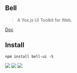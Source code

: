 ## Bell

> A Yox.js UI Toolkit for Web.

[Doc](https://divawth.github.io/bell-ui/#/layout/layout)

## Install

```shell
npm install bell-ui -S
```

![](https://ws3.sinaimg.cn/large/006tKfTcly1frze18x1csj31kw0x7n3u.jpg)
![](https://ws1.sinaimg.cn/large/006tKfTcly1frze28zjfcj31kw0u9gsi.jpg)
![](https://ws4.sinaimg.cn/large/006tKfTcly1frze2rmq27j31kw0tc47z.jpg)

